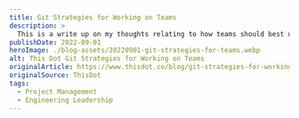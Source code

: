 ```yaml
---
title: Git Strategies for Working on Teams
description: >
  This is a write up on my thoughts relating to how teams should best utilize git for their needs to have an effective collaborative work environment.
publishDate: 2022-09-01
heroImage: ./blog-assets/20220901-git-strategies-for-teams.webp
alt: This Dot Git Strategies for Working on Teams
originalArticle: https://www.thisdot.co/blog/git-strategies-for-working-on-teams
originalSource: ThisDot
tags:
  - Project Management
  - Engineering Leadership
---
```

